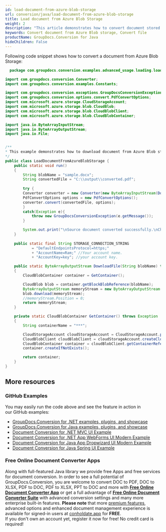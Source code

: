 ```yaml
---
id: load-document-from-azure-blob-storage
url: conversion/java/load-document-from-azure-blob-storage
title: Load document from Azure Blob Storage
weight: 2
description: "This article demonstrates how to convert document stored in Azure Blob storage using GroupDocs.Conversion for Java API."
keywords: Convert document from Azure Blob storage, Convert file
productName: GroupDocs.Conversion for Java
hideChildren: False
---
```

Following code snippet shows how to convert a document from Azure Blob Storage:

```java
  package com.groupdocs.conversion.examples.advanced_usage.loading.loading_documents_from_different_sources;

import com.groupdocs.conversion.Converter;
import com.groupdocs.conversion.examples.Constants;

import com.groupdocs.conversion.exceptions.GroupDocsConversionException;
import com.groupdocs.conversion.options.convert.PdfConvertOptions;
import com.microsoft.azure.storage.CloudStorageAccount;
import com.microsoft.azure.storage.blob.CloudBlob;
import com.microsoft.azure.storage.blob.CloudBlobClient;
import com.microsoft.azure.storage.blob.CloudBlobContainer;

import java.io.ByteArrayInputStream;
import java.io.ByteArrayOutputStream;
import java.io.File;


/**
* This example demonstrates how to download document from Azure Blob storage and convert document.
*/
public class LoadDocumentFromAzureBlobStorage {
    public static void run()
    {
        String blobName = "sample.docx";
        String convertedFile = "C:\\output\\converted.pdf"; 
        
        try {
        Converter converter = new Converter(new ByteArrayInputStream(DownloadFile(blobName).toByteArray()));
        PdfConvertOptions options = new PdfConvertOptions();
        converter.convert(convertedFile, options);
        }
        catch(Exception e){
            throw new GroupDocsConversionException(e.getMessage());
        }

        System.out.print("\nSource document converted successfully.\nCheck output in "+ convertedFile);
    }
    
    public static final String STORAGE_CONNECTION_STRING
            = "DefaultEndpointsProtocol=https;"
            + "AccountName=Ram;" //Your account name.
            + "AccountKey=key"; //your account key.

    public static ByteArrayOutputStream DownloadFile(String blobName) throws Exception
    {
        CloudBlobContainer container = GetContainer();

        CloudBlob blob = container.getBlockBlobReference(blobName);
        ByteArrayOutputStream memoryStream = new ByteArrayOutputStream();
        blob.download(memoryStream);
        //memoryStream.Position = 0;
        return memoryStream;
    }

    private static CloudBlobContainer GetContainer() throws Exception
    {
        String containerName = "***";

        CloudStorageAccount cloudStorageAccount = CloudStorageAccount.parse(STORAGE_CONNECTION_STRING);
        CloudBlobClient cloudBlobClient = cloudStorageAccount.createCloudBlobClient();
        CloudBlobContainer container = cloudBlobClient.getContainerReference(containerName);
        container.createIfNotExists();

        return container;
    }
}

```

## More resources

### GitHub Examples
You may easily run the code above and see the feature in action in our GitHub examples:
*   [GroupDocs.Conversion for .NET examples, plugins, and showcase](https://github.com/groupdocs-conversion/GroupDocs.Conversion-for-.NET)    
*   [GroupDocs.Conversion for Java examples, plugins, and showcase](https://github.com/groupdocs-conversion/GroupDocs.Conversion-for-Java)    
*   [Document Conversion for .NET MVC UI Example](https://github.com/groupdocs-conversion/GroupDocs.Conversion-for-.NET-MVC)     
*   [Document Conversion for .NET App WebForms UI Modern Example](https://github.com/groupdocs-conversion/GroupDocs.Conversion-for-.NET-WebForms)    
*   [Document Conversion for Java App Dropwizard UI Modern Example](https://github.com/groupdocs-conversion/GroupDocs.Conversion-for-Java-Dropwizard)    
*   [Document Conversion for Java Spring UI Example](https://github.com/groupdocs-conversion/GroupDocs.Conversion-for-Java-Spring)   

### Free Online Document Converter Apps
Along with full-featured Java library we provide free Apps and free services for document conversion.
In order to see a full potential of GroupDocs.Conversion, you are welcome to convert DOC to PDF, DOC to XLSX, PDF to DOC, PDF to XLSX, PPT to DOC and more with **[Free Online Document Converter App](https://products.groupdocs.app/conversion)** or get a full advantage of **[Free Online Document Converter Suite](https://conholdate.app/features/document-converter-online)** with advanced conversion settings and many more enterprise built-in features.
**Please note** that more [premium features](https://conholdate.app/features), advanced options and enhanced document management experience is available for signed-in users at [conholdate.app](https://conholdate.app/) for **FREE**.  
If you don't own an account yet, register it now for free! No credit card is required!